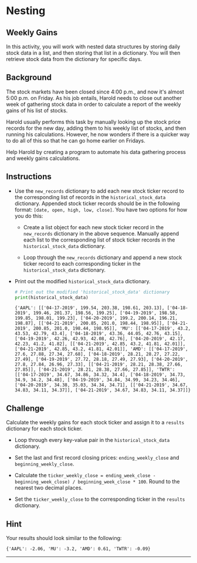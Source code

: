 # Nesting
## Weekly Gains

In this activity, you will work with nested data structures by storing daily stock data in a list, and then storing that list in a dictionary. You will then retrieve stock data from the dictionary for specific days.

## Background

The stock markets have been closed since 4:00 p.m., and now it's almost 5:00 p.m. on Friday. As his job entails, Harold needs to close out another week of gathering stock data in order to calculate a report of the weekly gains of his list of stocks.

Harold usually performs this task by manually looking up the stock price records for the new day, adding them to his weekly list of stocks, and then running his calculations. However, he now wonders if there is a quicker way to do all of this so that he can go home earlier on Fridays.

Help Harold by creating a program to automate his data gathering process and weekly gains calculations.

## Instructions

* Use the `new_records` dictionary to add each new stock ticker record to the corresponding list of records in the `historical_stock_data` dictionary. Appended stock ticker records should be in the following format: `[date, open, high, low, close]`. You have two options for how you do this:

  * Create a list object for each new stock ticker record in the `new_records` dictionary in the above sequence. Manually append each list to the corresponding list of stock ticker records in the `historical_stock_data` dictionary.

  * Loop through the `new_records` dictionary and append a new stock ticker record to each corresponding ticker in the `historical_stock_data` dictionary.

* Print out the modified `historical_stock_data` dictionary.

  ```python
  # Print out the modified 'historical_stock_data' dictionary
  print(historical_stock_data)
  ```

  ```
  {'AAPL': [['04-17-2019', 199.54, 203.38, 198.61, 203.13], ['04-18-2019', 199.46, 201.37, 198.56, 199.25], ['04-19-2019', 198.58, 199.85, 198.01, 199.23], ['04-20-2019', 199.2, 200.14, 196.21, 198.87], [['04-21-2019', 200.85, 201.0, 198.44, 198.95]], ['04-21-2019', 200.85, 201.0, 198.44, 198.95]], 'MU': [['04-17-2019', 43.2, 43.53, 42.79, 43.4], ['04-18-2019', 43.36, 44.05, 42.76, 43.15], ['04-19-2019', 42.26, 42.93, 42.08, 42.76], ['04-20-2019', 42.17, 42.23, 41.2, 41.82], [['04-21-2019', 42.85, 43.2, 41.81, 42.01]], ['04-21-2019', 42.85, 43.2, 41.81, 42.01]], 'AMD': [['04-17-2019', 27.6, 27.88, 27.34, 27.68], ['04-18-2019', 28.21, 28.27, 27.22, 27.49], ['04-19-2019', 27.72, 28.18, 27.49, 27.93], ['04-20-2019', 27.8, 27.84, 26.96, 27.33], [['04-21-2019', 28.21, 28.38, 27.66, 27.85]], ['04-21-2019', 28.21, 28.38, 27.66, 27.85]], 'TWTR': [['04-17-2019', 34.67, 34.86, 34.32, 34.4], ['04-18-2019', 34.73, 34.9, 34.2, 34.48], ['04-19-2019', 34.84, 34.99, 34.23, 34.46], ['04-20-2019', 34.38, 35.03, 34.34, 34.71], [['04-21-2019', 34.67, 34.83, 34.11, 34.37]], ['04-21-2019', 34.67, 34.83, 34.11, 34.37]]}
  ```

## Challenge

Calculate the weekly gains for each stock ticker and assign it to a `results` dictionary for each stock ticker.

* Loop through every key-value pair in the `historical_stock_data` dictionary.

* Set the last and first record closing prices: `ending_weekly_close` and `beginning_weekly_close`.

* Calculate the `ticker_weekly_close = ending_week_close - beginning_week_close) / beginning_week_close * 100`. Round to the nearest two decimal places.

* Set the `ticker_weekly_close` to the corresponding ticker in the `results` dictionary.

## Hint

Your results should look similar to the following:

```
{'AAPL': -2.06, 'MU': -3.2, 'AMD': 0.61, 'TWTR': -0.09}
```

---
